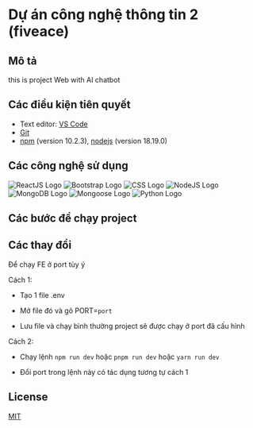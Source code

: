 # Dự án công nghệ thông tin 2 (fiveace)

## Mô tả

this is project Web with AI chatbot

## Các điều kiện tiên quyết

-   Text editor: [VS Code](https://www.google.com/url?sa=t&rct=j&q=&esrc=s&source=web&cd=&cad=rja&uact=8&ved=2ahUKEwii6J-yn7yDAxWe0KACHZeJCJoQFnoECBAQAQ&url=https%3A%2F%2Fcode.visualstudio.com%2Fdownload&usg=AOvVaw11fc5fOXYIyxQh75jYLjXg&opi=89978449)
-   [Git](https://www.google.com/url?sa=t&rct=j&q=&esrc=s&source=web&cd=&cad=rja&uact=8&ved=2ahUKEwjCydKUn7yDAxVW-TgGHXH5ClAQFnoECAoQAQ&url=https%3A%2F%2Fgit-scm.com%2F&usg=AOvVaw1lFNWgbWf8FsbaoU4AOPBr&opi=89978449)
-   [npm](https://www.digitalocean.com/community/tutorials/how-to-install-node-js-on-ubuntu-20-04) (version 10.2.3), [nodejs](https://www.google.com/url?sa=t&rct=j&q=&esrc=s&source=web&cd=&cad=rja&uact=8&ved=2ahUKEwiV0Oufn7yDAxVG7TgGHTX3CeYQFnoECBYQAQ&url=https%3A%2F%2Fnodejs.org%2Fen%2Fdownload&usg=AOvVaw1KKGKc_Mgv9UPW5EWXuSiV&opi=89978449) (version 18.19.0)

## Các công nghệ sử dụng

![ReactJS Logo](https://img.shields.io/badge/React-%2361DAFB.svg?&style=for-the-badge&logo=react&logoColor=white)
![Bootstrap Logo](https://img.shields.io/badge/Bootstrap-%237952B3.svg?&style=for-the-badge&logo=bootstrap&logoColor=white)
![CSS Logo](https://img.shields.io/badge/css-1572b6?style=for-the-badge&logo=css3&logoColor=ffffff)
![NodeJS Logo](https://img.shields.io/badge/node.js-339933?style=for-the-badge&logo=node.js&logoColor=ffffff)
![MongoDB Logo](https://img.shields.io/badge/MongoDB-%234ea94b.svg?&style=for-the-badge&logo=mongodb&logoColor=white)
![Mongoose Logo](https://img.shields.io/badge/Mongoose-%23880000.svg?&style=for-the-badge&logo=mongoose&logoColor=white)
![Python Logo](https://img.shields.io/badge/Python-%233776AB.svg?&style=for-the-badge&logo=python&logoColor=white)

## Các bước để chạy project

## Các thay đổi

Để chạy FE ở port tùy ý

Cách 1:

- Tạo 1 file .env

- Mở file đó và gõ PORT=`port`

- Lưu file và chạy bình thường project sẽ được chạy ở port đã cấu hình

Cách 2:

- Chạy lệnh `npm run dev`  hoặc  `pnpm run dev` hoặc  `yarn run dev`

- Đổi port trong lệnh này có tác dụng tương tự cách 1

## License

[MIT](https://github.com/mrcaidev/hooks/tree/master/LICENSE)
